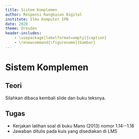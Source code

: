 ```yaml
---
title: Sistem Komplemen
author: Responsi Rangkaian Digital
institute: Ilmu Komputer IPB
date: 2020
theme: Dresden
header-includes:
    - \usepackage[labelformat=empty]{caption}
    - \renewcommand{\figurename}{Gambar}
---
```


# Sistem Komplemen

## Teori

Silahkan dibaca kembali slide dan buku teksnya.

## Tugas

- Kerjakan latihan soal di buku Mano (2013) nomor 1.14--1.18
- Jawaban ditulis pada kuis yang disediakan di LMS
